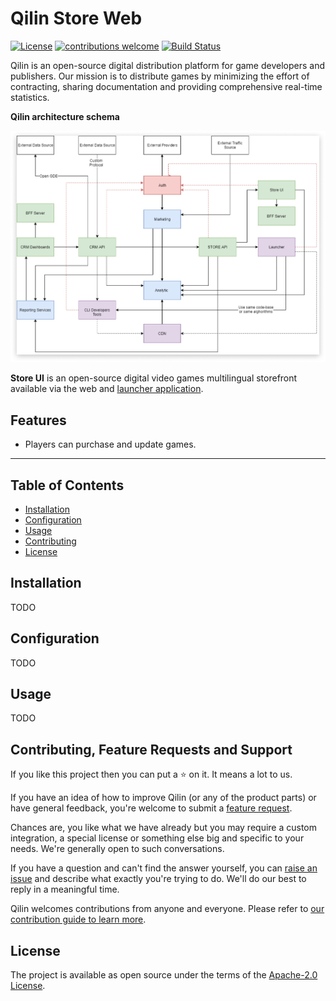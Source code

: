 # Qilin Store Web

[![License](https://img.shields.io/badge/License-Apache%202.0-blue.svg)](https://opensource.org/licenses/Apache-2.0)
[![contributions welcome](https://img.shields.io/badge/contributions-welcome-brightgreen.svg?style=flat)](https://github.com/qilin/store-web/issues)
[![Build Status](https://travis-ci.com/qilin/store-web.svg?branch=master)](https://travis-ci.com/qilin/store-web)

Qilin is an open-source digital distribution platform for game developers and publishers. Our mission is to distribute games by minimizing the effort of contracting, sharing documentation and providing comprehensive real-time statistics.

**Qilin architecture schema**

![Qilin architecture schema](qilin-schema.png)

**Store UI** is an open-source digital video games multilingual storefront available via the web and [launcher application](https://github.com/qilin/store-launcher).

## Features

- Players can purchase and update games.

---

## Table of Contents

- [Installation](#installation)
- [Configuration](#configuration)
- [Usage](#usage)
- [Contributing](#contributing)
- [License](#license)

## Installation

TODO

## Configuration

TODO

## Usage

TODO

## Contributing, Feature Requests and Support

If you like this project then you can put a ⭐ on it. It means a lot to us.

If you have an idea of how to improve Qilin (or any of the product parts) or have general feedback, you're welcome to submit a [feature request](../../issues/new?assignees=&labels=&template=feature_request.md&title=).

Chances are, you like what we have already but you may require a custom integration, a special license or something else big and specific to your needs. We're generally open to such conversations.

If you have a question and can't find the answer yourself, you can [raise an issue](../../issues/new?assignees=&labels=&template=support-request.md&title=I+have+a+question+about+%3Cthis+and+that%3E+%5BSupport%5D) and describe what exactly you're trying to do. We'll do our best to reply in a meaningful time.

Qilin welcomes contributions from anyone and everyone. Please refer to [our contribution guide to learn more](CONTRIBUTING.md).

## License

The project is available as open source under the terms of the [Apache-2.0 License](https://opensource.org/licenses/Apache-2.0).